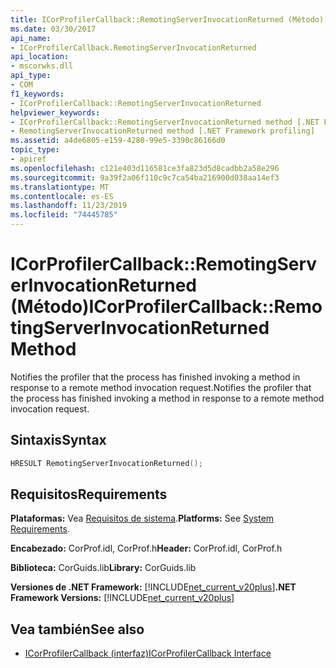 ```yaml
---
title: ICorProfilerCallback::RemotingServerInvocationReturned (Método)
ms.date: 03/30/2017
api_name:
- ICorProfilerCallback.RemotingServerInvocationReturned
api_location:
- mscorwks.dll
api_type:
- COM
f1_keywords:
- ICorProfilerCallback::RemotingServerInvocationReturned
helpviewer_keywords:
- ICorProfilerCallback::RemotingServerInvocationReturned method [.NET Framework profiling]
- RemotingServerInvocationReturned method [.NET Framework profiling]
ms.assetid: a4de6805-e159-4280-99e5-3390c86166d0
topic_type:
- apiref
ms.openlocfilehash: c121e403d116581ce3fa823d5d8cadbb2a58e296
ms.sourcegitcommit: 9a39f2a06f110c9c7ca54ba216900d038aa14ef3
ms.translationtype: MT
ms.contentlocale: es-ES
ms.lasthandoff: 11/23/2019
ms.locfileid: "74445785"
---
```

# <a name="icorprofilercallbackremotingserverinvocationreturned-method"></a><span data-ttu-id="b90e9-102">ICorProfilerCallback::RemotingServerInvocationReturned (Método)</span><span class="sxs-lookup"><span data-stu-id="b90e9-102">ICorProfilerCallback::RemotingServerInvocationReturned Method</span></span>
<span data-ttu-id="b90e9-103">Notifies the profiler that the process has finished invoking a method in response to a remote method invocation request.</span><span class="sxs-lookup"><span data-stu-id="b90e9-103">Notifies the profiler that the process has finished invoking a method in response to a remote method invocation request.</span></span>  
  
## <a name="syntax"></a><span data-ttu-id="b90e9-104">Sintaxis</span><span class="sxs-lookup"><span data-stu-id="b90e9-104">Syntax</span></span>  
  
```cpp  
HRESULT RemotingServerInvocationReturned();  
```  
  
## <a name="requirements"></a><span data-ttu-id="b90e9-105">Requisitos</span><span class="sxs-lookup"><span data-stu-id="b90e9-105">Requirements</span></span>  
 <span data-ttu-id="b90e9-106">**Plataformas:** Vea [Requisitos de sistema](../../../../docs/framework/get-started/system-requirements.md).</span><span class="sxs-lookup"><span data-stu-id="b90e9-106">**Platforms:** See [System Requirements](../../../../docs/framework/get-started/system-requirements.md).</span></span>  
  
 <span data-ttu-id="b90e9-107">**Encabezado:** CorProf.idl, CorProf.h</span><span class="sxs-lookup"><span data-stu-id="b90e9-107">**Header:** CorProf.idl, CorProf.h</span></span>  
  
 <span data-ttu-id="b90e9-108">**Biblioteca:** CorGuids.lib</span><span class="sxs-lookup"><span data-stu-id="b90e9-108">**Library:** CorGuids.lib</span></span>  
  
 <span data-ttu-id="b90e9-109">**Versiones de .NET Framework:** [!INCLUDE[net_current_v20plus](../../../../includes/net-current-v20plus-md.md)]</span><span class="sxs-lookup"><span data-stu-id="b90e9-109">**.NET Framework Versions:** [!INCLUDE[net_current_v20plus](../../../../includes/net-current-v20plus-md.md)]</span></span>  
  
## <a name="see-also"></a><span data-ttu-id="b90e9-110">Vea también</span><span class="sxs-lookup"><span data-stu-id="b90e9-110">See also</span></span>

- [<span data-ttu-id="b90e9-111">ICorProfilerCallback (interfaz)</span><span class="sxs-lookup"><span data-stu-id="b90e9-111">ICorProfilerCallback Interface</span></span>](../../../../docs/framework/unmanaged-api/profiling/icorprofilercallback-interface.md)
